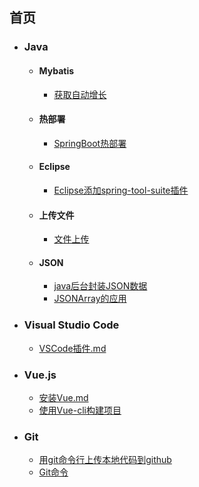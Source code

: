 <h2 id="index">首页</h2>

- <h3>Java</h3>
  
  - <h4>Mybatis</h4>
    
    - [获取自动增长](Java/Mybatis/获取自动增长Id.md#zidong)
    
  - <h4>热部署</h4>
    
    - [SpringBoot热部署](Java/热部署/SpringBoot热部署.md#rebushu)
    
  - <h4>Eclipse</h4>
  
    - [Eclipse添加spring-tool-suite插件](Java/Eclipse/Eclipse添加spring-tool-suite插件.md#EB)
    
  - <h4>上传文件</h4>
    
      - [文件上传](Java/上传文件/文件上传.md#uploadFile)
      
  - <h4>JSON</h4>
  
      - [java后台封装JSON数据](java/JSON/java后台封装json数据.md#javajson)
      - [JSONArray的应用](java/JSON/JSONArray的应用.md#jsonArray)
  
- <h3>Visual Studio Code</h3>

  - [VSCode插件.md](VisualStudioCode/VSCode插件.md#vscode)

- <h3>Vue.js</h3>

  - [安装Vue.md](Vue.js/安装Vue.md#vue)
  - [使用Vue-cli构建项目](Vue.js/使用Vue-cli构建项目.md#vuecli)

- <h3>Git</h3>

  - [用git命令行上传本地代码到github](Git/Git命令上传本地代码到GitHub.md#github)
  - [Git命令](Git/Git命令.md#git)

